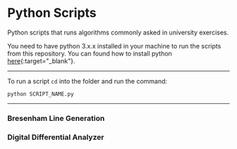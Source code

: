 # Python Scripts

Python scripts that runs algorithms commonly asked in university exercises.

You need to have python 3.x.x installed in your machine to run the scripts from this repository. You can found how to install python [here](https://www.python.org){:target="_blank"}.

---

To run a script `cd` into the folder and run the command:

`python SCRIPT_NAME.py`

---

### Bresenham Line Generation

### Digital Differential Analyzer
